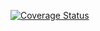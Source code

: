 [![Coverage Status](https://coveralls.io/repos/github/Nmroth42/django-places/badge.svg?branch=main)](https://coveralls.io/github/Nmroth42/django-places?branch=main)
